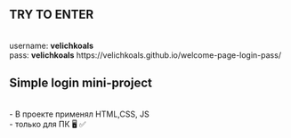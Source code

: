 <h2>TRY TO ENTER</h2> <br>
username: <strong>velichkoals</strong> <br>
pass: <strong>velichkoals</strong>
https://velichkoals.github.io/welcome-page-login-pass/ <br>
<h2>Simple login mini-project</h2> <br>
- В проекте применял  HTML,CSS, JS <br>
- только для ПК 🖥 ✅

